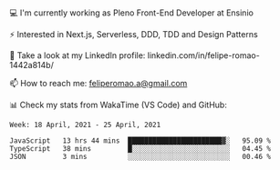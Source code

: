 💻 I'm currently working as Pleno Front-End Developer at Ensinio

⚡ Interested in Next.js, Serverless, DDD, TDD and Design Patterns

👥 Take a look at my LinkedIn profile: linkedin.com/in/felipe-romao-1442a814b/

📫 How to reach me: feliperomao.a@gmail.com

📊 Check my stats from WakaTime (VS Code) and GitHub:

<!--START_SECTION:waka-->
```text
Week: 18 April, 2021 - 25 April, 2021

JavaScript   13 hrs 44 mins  ███████████████████████▓░   95.09 % 
TypeScript   38 mins         █░░░░░░░░░░░░░░░░░░░░░░░░   04.45 % 
JSON         3 mins          ░░░░░░░░░░░░░░░░░░░░░░░░░   00.46 % 
```
<!--END_SECTION:waka-->

